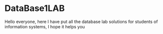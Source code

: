 # DataBase1LAB
Hello everyone, here I have put all the database lab solutions for students of information systems, I hope it helps you
